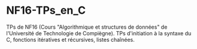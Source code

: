 # NF16-TPs_en_C
TPs de NF16 (Cours "Algorithmique et structures de données" de l'Université de Technologie de Compiègne). TPs d'initiation à la syntaxe du C, fonctions itératives et récursives, listes chaînées.
